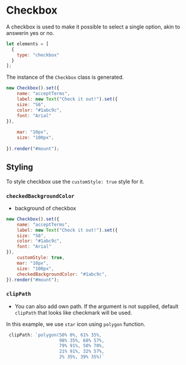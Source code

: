 # Checkbox
A checkbox is used to make it possible to select a single option, akin to answerin yes or no.

```js
let elements = [
  {
    type: "checkbox"
  }
];
```

The instance of the ```Checkbox``` class is generated.


```js
new Checkbox().set({
    name: "acceptTerms",
    label: new Text("Check it out!").set({
    size: "S6",
    color: "#1abc9c",
    font: "Arial"
}),
  
    mar: "10px",
    size: "100px",
   
}).render("#mount"); 
```

## Styling
To style checkbox use the ```customStyle: true``` style for it. 
### ```checkedBackgroundColor```
* background of checkbox

```js
new Checkbox().set({
    name: "acceptTerms",
    label: new Text("Check it out!").set({
    size: "S6",
    color: "#1abc9c",
    font: "Arial"
}),
    customStyle: true,
    mar: "10px",
    size: "100px",
    checkedBackgroundColor: "#1abc9c",
}).render("#mount"); 
```

### ```clipPath```
* You can also add own path. If the argument is not supplied, default ```clipPath``` that looks like checkmark will be used.


In this example, we use ```star``` icon using ```polygon``` function.
```js
 clipPath: `polygon(50% 0%, 61% 35%,
                    98% 35%, 68% 57%,
                    79% 91%, 50% 70%,
                    21% 91%, 32% 57%,
                    2% 35%, 39% 35%)`
```